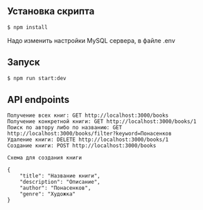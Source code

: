 ## Установка скрипта

```bash
$ npm install
```

Надо изменить настройки MySQL сервера, в файле .env

## Запуск

```bash
$ npm run start:dev
```

## API endpoints

```
Получение всех книг: GET http://localhost:3000/books
Получение конкретной книги: GET http://localhost:3000/books/1
Поиск по автору либо по названию: GET http://localhost:3000/books/filter?keyword=Понасенков
Удаление книги: DELETE http://localhost:3000/books/1
Создание книги: POST http://localhost:3000/books

Схема для создания книги

{
    "title": "Название книги",
    "description": "Описание",
    "author": "Понасенков",
    "genre": "Художка"
}
```
